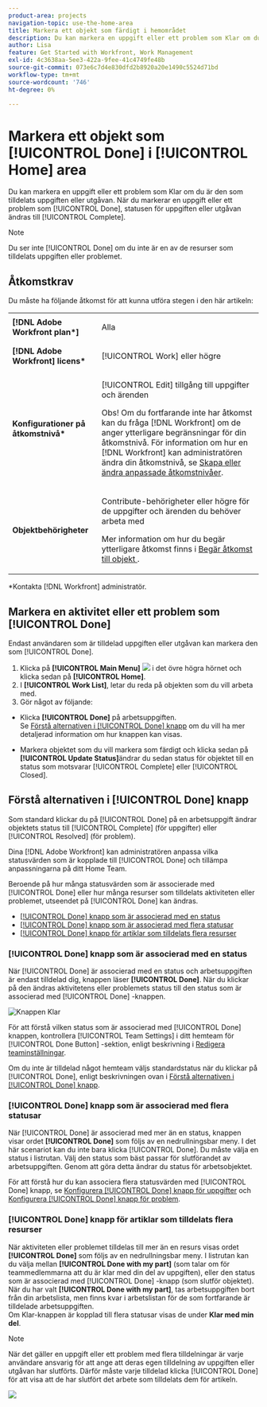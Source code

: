 ```yaml
---
product-area: projects
navigation-topic: use-the-home-area
title: Markera ett objekt som färdigt i hemområdet
description: Du kan markera en uppgift eller ett problem som Klar om du är den som tilldelats uppgiften eller utgåvan. När du markerar en uppgift eller ett problem som Klar ändras aktivitetens eller problemets status till Fullständig.
author: Lisa
feature: Get Started with Workfront, Work Management
exl-id: 4c3638aa-5ee3-422a-9fee-41c4749fe48b
source-git-commit: 073e6c7d4e830dfd2b8920a20e1490c5524d71bd
workflow-type: tm+mt
source-wordcount: '746'
ht-degree: 0%

---
```


# Markera ett objekt som [!UICONTROL Done] i [!UICONTROL Home] area

Du kan markera en uppgift eller ett problem som Klar om du är den som tilldelats uppgiften eller utgåvan. När du markerar en uppgift eller ett problem som [!UICONTROL Done], statusen för uppgiften eller utgåvan ändras till [!UICONTROL Complete].

>[!NOTE]
>
>Du ser inte [!UICONTROL Done] om du inte är en av de resurser som tilldelats uppgiften eller problemet.

## Åtkomstkrav

Du måste ha följande åtkomst för att kunna utföra stegen i den här artikeln:

<table style="table-layout:auto"> 
 <col> 
 </col> 
 <col> 
 </col> 
 <tbody> 
  <tr> 
   <td role="rowheader"><strong>[!DNL Adobe Workfront plan*]</strong></td> 
   <td> <p>Alla</p> </td> 
  </tr> 
  <tr> 
   <td role="rowheader"><strong>[!DNL Adobe Workfront] licens*</strong></td> 
   <td> <p>[!UICONTROL Work] eller högre</p> </td> 
  </tr> 
  <tr> 
   <td role="rowheader"><strong>Konfigurationer på åtkomstnivå*</strong></td> 
   <td> <p>[!UICONTROL Edit] tillgång till uppgifter och ärenden</p> <p>Obs! Om du fortfarande inte har åtkomst kan du fråga [!DNL Workfront] om de anger ytterligare begränsningar för din åtkomstnivå. För information om hur en [!DNL Workfront] kan administratören ändra din åtkomstnivå, se <a href="../../../administration-and-setup/add-users/configure-and-grant-access/create-modify-access-levels.md" class="MCXref xref">Skapa eller ändra anpassade åtkomstnivåer</a>.</p> </td> 
  </tr> 
  <tr> 
   <td role="rowheader"><strong>Objektbehörigheter</strong></td> 
   <td> <p>Contribute-behörigheter eller högre för de uppgifter och ärenden du behöver arbeta med</p> <p>Mer information om hur du begär ytterligare åtkomst finns i <a href="../../../workfront-basics/grant-and-request-access-to-objects/request-access.md" class="MCXref xref">Begär åtkomst till objekt </a>.</p> </td> 
  </tr> 
 </tbody> 
</table>

&#42;Kontakta [!DNL Workfront] administratör.

## Markera en aktivitet eller ett problem som [!UICONTROL Done]

Endast användaren som är tilldelad uppgiften eller utgåvan kan markera den som [!UICONTROL Done].

1. Klicka på **[!UICONTROL Main Menu]** ![](assets/main-menu-icon.png) i det övre högra hörnet och klicka sedan på **[!UICONTROL Home]**.
1. I **[!UICONTROL Work List]**, letar du reda på objekten som du vill arbeta med.
1. Gör något av följande:

* Klicka **[!UICONTROL Done]** på arbetsuppgiften.\
   Se [Förstå alternativen i [!UICONTROL Done] knapp](#understand-the-options-of-the-done-button) om du vill ha mer detaljerad information om hur knappen kan visas.

* Markera objektet som du vill markera som färdigt och klicka sedan på **[!UICONTROL Update Status]**&#x200B;ändrar du sedan status för objektet till en status som motsvarar [!UICONTROL Complete] eller [!UICONTROL Closed].

## Förstå alternativen i [!UICONTROL Done] knapp

Som standard klickar du på [!UICONTROL Done] på en arbetsuppgift ändrar objektets status till [!UICONTROL Complete] (för uppgifter) eller [!UICONTROL Resolved] (för problem).

Dina [!DNL Adobe Workfront] kan administratören anpassa vilka statusvärden som är kopplade till [!UICONTROL Done] och tillämpa anpassningarna på ditt Home Team.

Beroende på hur många statusvärden som är associerade med [!UICONTROL Done] eller hur många resurser som tilldelats aktiviteten eller problemet, utseendet på [!UICONTROL Done] kan ändras.

* [[!UICONTROL Done] knapp som är associerad med en status](#done-button-associated-with-one-status)
* [[!UICONTROL Done] knapp som är associerad med flera statusar](#done-button-associated-with-multiple-statuses)
* [[!UICONTROL Done] knapp för artiklar som tilldelats flera resurser](#done-button-for-items-assigned-to-multiple-resources)

### [!UICONTROL Done] knapp som är associerad med en status

När [!UICONTROL Done] är associerad med en status och arbetsuppgiften är endast tilldelad dig, knappen läser **[!UICONTROL Done]**. När du klickar på den ändras aktivitetens eller problemets status till den status som är associerad med [!UICONTROL Done] -knappen.

![Knappen Klar](assets/Done.png)

För att förstå vilken status som är associerad med [!UICONTROL Done] knappen, kontrollera [!UICONTROL Team Settings] i ditt hemteam för [!UICONTROL Done Button] -sektion, enligt beskrivning i [Redigera teaminställningar](../../../people-teams-and-groups/create-and-manage-teams/edit-team-settings.md).

Om du inte är tilldelad något hemteam väljs standardstatus när du klickar på [!UICONTROL Done], enligt beskrivningen ovan i [Förstå alternativen i [!UICONTROL Done] knapp](#understand-the-options-of-the-done-button).

### [!UICONTROL Done] knapp som är associerad med flera statusar

När [!UICONTROL Done] är associerad med mer än en status, knappen visar ordet **[!UICONTROL Done]** som följs av en nedrullningsbar meny. I det här scenariot kan du inte bara klicka [!UICONTROL Done]. Du måste välja en status i listrutan. Välj den status som bäst passar för slutförandet av arbetsuppgiften. Genom att göra detta ändrar du status för arbetsobjektet.

För att förstå hur du kan associera flera statusvärden med [!UICONTROL Done] knapp, se [Konfigurera [!UICONTROL Done] knapp för uppgifter](../../../people-teams-and-groups/create-and-manage-teams/configure-the-done-button-for-tasks.md) och [Konfigurera [!UICONTROL Done] knapp för problem](../../../people-teams-and-groups/create-and-manage-teams/configure-the-done-button-for-issues.md).

<!--
<img src="assets/marking-an-item-done-multiple-statuses-350x171.png" style="width: 350;height: 171;" data-mc-conditions="QuicksilverOrClassic.Draft mode">
-->

### [!UICONTROL Done] knapp för artiklar som tilldelats flera resurser

När aktiviteten eller problemet tilldelas till mer än en resurs visas ordet **[!UICONTROL Done]** som följs av en nedrullningsbar meny. I listrutan kan du välja mellan **[!UICONTROL Done with my part]** (som talar om för teammedlemmarna att du är klar med din del av uppgiften), eller den status som är associerad med [!UICONTROL Done] -knapp (som slutför objektet). När du har valt **[!UICONTROL Done with my part]**, tas arbetsuppgiften bort från din arbetslista, men finns kvar i arbetslistan för de som fortfarande är tilldelade arbetsuppgiften.\
Om Klar-knappen är kopplad till flera statusar visas de under **Klar med min del**.

>[!NOTE]
>
>När det gäller en uppgift eller ett problem med flera tilldelningar är varje användare ansvarig för att ange att deras egen tilldelning av uppgiften eller utgåvan har slutförts. Därför måste varje tilldelad klicka [!UICONTROL Done] för att visa att de har slutfört det arbete som tilldelats dem för artikeln.

![](assets/marking-an-item-done-with-my-part-grop-by-drop-down-nwe-350x266.png)
